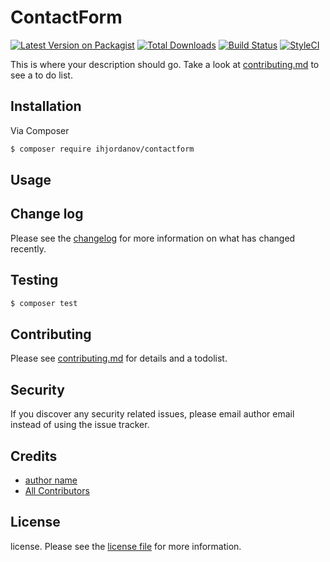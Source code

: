 # ContactForm

[![Latest Version on Packagist][ico-version]][link-packagist]
[![Total Downloads][ico-downloads]][link-downloads]
[![Build Status][ico-travis]][link-travis]
[![StyleCI][ico-styleci]][link-styleci]

This is where your description should go. Take a look at [contributing.md](contributing.md) to see a to do list.

## Installation

Via Composer

``` bash
$ composer require ihjordanov/contactform
```

## Usage

## Change log

Please see the [changelog](changelog.md) for more information on what has changed recently.

## Testing

``` bash
$ composer test
```

## Contributing

Please see [contributing.md](contributing.md) for details and a todolist.

## Security

If you discover any security related issues, please email author email instead of using the issue tracker.

## Credits

- [author name][link-author]
- [All Contributors][link-contributors]

## License

license. Please see the [license file](license.md) for more information.

[ico-version]: https://img.shields.io/packagist/v/ihjordanov/contactform.svg?style=flat-square
[ico-downloads]: https://img.shields.io/packagist/dt/ihjordanov/contactform.svg?style=flat-square
[ico-travis]: https://img.shields.io/travis/ihjordanov/contactform/master.svg?style=flat-square
[ico-styleci]: https://styleci.io/repos/12345678/shield

[link-packagist]: https://packagist.org/packages/ihjordanov/contactform
[link-downloads]: https://packagist.org/packages/ihjordanov/contactform
[link-travis]: https://travis-ci.org/ihjordanov/contactform
[link-styleci]: https://styleci.io/repos/12345678
[link-author]: https://github.com/ihjordanov
[link-contributors]: ../../contributors
